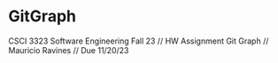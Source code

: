 # GitGraph
CSCI 3323 Software Engineering Fall 23 // HW Assignment Git Graph // Mauricio Ravines // Due 11/20/23

<!--3rd commit reference 0>